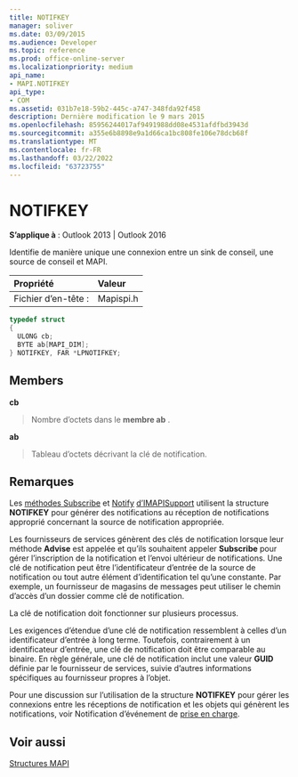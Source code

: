 ```yaml
---
title: NOTIFKEY
manager: soliver
ms.date: 03/09/2015
ms.audience: Developer
ms.topic: reference
ms.prod: office-online-server
ms.localizationpriority: medium
api_name:
- MAPI.NOTIFKEY
api_type:
- COM
ms.assetid: 031b7e18-59b2-445c-a747-348fda92f458
description: Dernière modification le 9 mars 2015
ms.openlocfilehash: 85956244017af9491988dd08e4531afdfbd3943d
ms.sourcegitcommit: a355e6b8898e9a1d66ca1bc808fe106e78dcb68f
ms.translationtype: MT
ms.contentlocale: fr-FR
ms.lasthandoff: 03/22/2022
ms.locfileid: "63723755"
---
```

# <a name="notifkey"></a>NOTIFKEY

  
  
**S’applique à** : Outlook 2013 | Outlook 2016 
  
Identifie de manière unique une connexion entre un sink de conseil, une source de conseil et MAPI.
  
|Propriété |Valeur |
|:-----|:-----|
|Fichier d’en-tête :  <br/> |Mapispi.h  <br/> |
   
```cpp
typedef struct
{
  ULONG cb;
  BYTE ab[MAPI_DIM];
} NOTIFKEY, FAR *LPNOTIFKEY;

```

## <a name="members"></a>Members

 **cb**
  
> Nombre d’octets dans le **membre ab** . 
    
 **ab**
  
> Tableau d’octets décrivant la clé de notification.
    
## <a name="remarks"></a>Remarques

Les [méthodes Subscribe](imapisupport-subscribe.md) et [Notify](imapisupport-notify.md) [d’IMAPISupport](imapisupportiunknown.md) utilisent la structure **NOTIFKEY** pour générer des notifications au réception de notifications approprié concernant la source de notification appropriée. 
  
Les fournisseurs de services génèrent des clés de notification lorsque leur méthode **Advise** est appelée et qu’ils souhaitent appeler **Subscribe** pour gérer l’inscription de la notification et l’envoi ultérieur de notifications. Une clé de notification peut être l’identificateur d’entrée de la source de notification ou tout autre élément d’identification tel qu’une constante. Par exemple, un fournisseur de magasins de messages peut utiliser le chemin d’accès d’un dossier comme clé de notification. 
  
La clé de notification doit fonctionner sur plusieurs processus. 
  
Les exigences d’étendue d’une clé de notification ressemblent à celles d’un identificateur d’entrée à long terme. Toutefois, contrairement à un identificateur d’entrée, une clé de notification doit être comparable au binaire. En règle générale, une clé de notification inclut une valeur **GUID** définie par le fournisseur de services, suivie d’autres informations spécifiques au fournisseur propres à l’objet. 
  
Pour une discussion sur l’utilisation de la structure **NOTIFKEY** pour gérer les connexions entre les réceptions de notification et les objets qui génèrent les notifications, voir Notification d’événement de [prise en charge](supporting-event-notification.md). 
  
## <a name="see-also"></a>Voir aussi



[Structures MAPI](mapi-structures.md)

